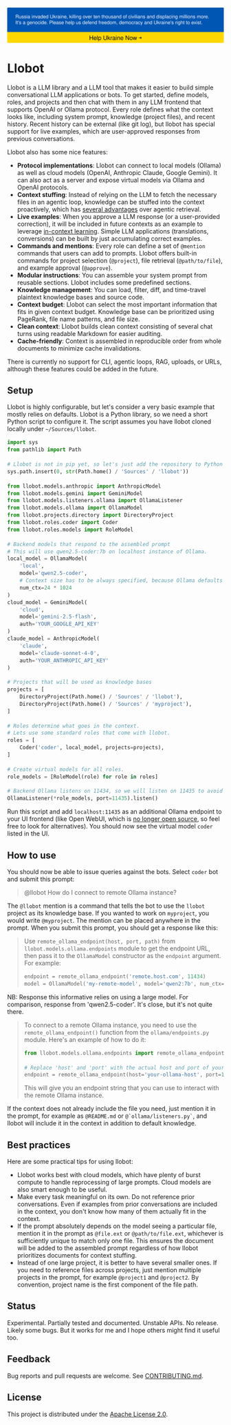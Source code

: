 [![SWUbanner](https://raw.githubusercontent.com/vshymanskyy/StandWithUkraine/main/banner2-direct.svg)](https://github.com/vshymanskyy/StandWithUkraine/blob/main/docs/README.md)

# Llobot

Llobot is a LLM library and a LLM tool that makes it easier to build simple conversational LLM applications or bots. To get started, define models, roles, and projects and then chat with them in any LLM frontend that supports OpenAI or Ollama protocol. Every role defines what the context looks like, including system prompt, knowledge (project files), and recent history. Recent history can be external (like git log), but llobot has special support for live examples, which are user-approved responses from previous conversations.

Llobot also has some nice features:

- **Protocol implementations**: Llobot can connect to local models (Ollama) as well as cloud models (OpenAI, Anthropic Claude, Google Gemini). It can also act as a server and expose virtual models via Ollama and OpenAI protocols.
- **Context stuffing**: Instead of relying on the LLM to fetch the necessary files in an agentic loop, knowledge can be stuffed into the context proactively, which has [several advantages](https://blog.machinezoo.com/Why_context_stuffing) over agentic retrieval.
- **Live examples**: When you approve a LLM response (or a user-provided correction), it will be included in future contexts as an example to leverage [in-context learning](https://arxiv.org/abs/2005.14165). Simple LLM applications (translations, conversions) can be built by just accumulating correct examples.
- **Commands and mentions**: Every role can define a set of `@mention` commands that users can add to prompts. Llobot offers built-in commands for project selection (`@project`), file retrieval (`@path/to/file`), and example approval (`@approve`).
- **Modular instructions**: You can assemble your system prompt from reusable sections. Llobot includes some predefined sections.
- **Knowledge management**: You can load, filter, diff, and time-travel plaintext knowledge bases and source code.
- **Context budget**: Llobot can select the most important information that fits in given context budget. Knowledge base can be prioritized using PageRank, file name patterns, and file size.
- **Clean context**: Llobot builds clean context consisting of several chat turns using readable Markdown for easier auditing.
- **Cache-friendly**: Context is assembled in reproducible order from whole documents to minimize cache invalidations.

There is currently no support for CLI, agentic loops, RAG, uploads, or URLs, although these features could be added in the future.

## Setup

Llobot is highly configurable, but let's consider a very basic example that mostly relies on defaults. Llobot is a Python library, so we need a short Python script to configure it. The script assumes you have llobot cloned locally under `~/Sources/llobot`.

```python
import sys
from pathlib import Path

# Llobot is not in pip yet, so let's just add the repository to Python's module path.
sys.path.insert(0, str(Path.home() / 'Sources' / 'llobot'))

from llobot.models.anthropic import AnthropicModel
from llobot.models.gemini import GeminiModel
from llobot.models.listeners.ollama import OllamaListener
from llobot.models.ollama import OllamaModel
from llobot.projects.directory import DirectoryProject
from llobot.roles.coder import Coder
from llobot.roles.models import RoleModel

# Backend models that respond to the assembled prompt
# This will use qwen2.5-coder:7b on localhost instance of Ollama.
local_model = OllamaModel(
    'local',
    model='qwen2.5-coder',
    # Context size has to be always specified, because Ollama defaults are tiny.
    num_ctx=24 * 1024
)
cloud_model = GeminiModel(
    'cloud',
    model='gemini-2.5-flash',
    auth='YOUR_GOOGLE_API_KEY'
)
claude_model = AnthropicModel(
    'claude',
    model='claude-sonnet-4-0',
    auth='YOUR_ANTHROPIC_API_KEY'
)

# Projects that will be used as knowledge bases
projects = [
    DirectoryProject(Path.home() / 'Sources' / 'llobot'),
    DirectoryProject(Path.home() / 'Sources' / 'myproject'),
]

# Roles determine what goes in the context.
# Lets use some standard roles that come with llobot.
roles = [
    Coder('coder', local_model, projects=projects),
]

# Create virtual models for all roles.
role_models = [RoleModel(role) for role in roles]

# Backend Ollama listens on 11434, so we will listen on 11435 to avoid conflicts.
OllamaListener(*role_models, port=11435).listen()
```

Run this script and add `localhost:11435` as an additional Ollama endpoint to your UI frontend (like Open WebUI, which is [no longer open source](https://github.com/open-webui/open-webui/issues/13579), so feel free to look for alternatives). You should now see the virtual model `coder` listed in the UI.

## How to use

You should now be able to issue queries against the bots. Select `coder` bot and submit this prompt:

> @llobot How do I connect to remote Ollama instance?

The `@llobot` mention is a command that tells the bot to use the `llobot` project as its knowledge base. If you wanted to work on `myproject`, you would write `@myproject`. The mention can be placed anywhere in the prompt. When you submit this prompt, you should get a response like this:

> Use `remote_ollama_endpoint(host, port, path)` from `llobot.models.ollama.endpoints` module to get the endpoint URL, then pass it to the `OllamaModel` constructor as the `endpoint` argument. For example:
>
> ```python
> endpoint = remote_ollama_endpoint('remote.host.com', 11434)
> model = OllamaModel('my-remote-model', model='qwen2:7b', num_ctx=24 * 1024, endpoint=endpoint)
> ```

NB: Response this informative relies on using a large model. For comparison, response from 'qwen2.5-coder'. It's close, but it's not quite there.

> To connect to a remote Ollama instance, you need to use the `remote_ollama_endpoint()` function from the `ollama/endpoints.py` module. Here's an example of how to do it:
>
> ```python
> from llobot.models.ollama.endpoints import remote_ollama_endpoint
>
> # Replace 'host' and 'port' with the actual host and port of your Ollama instance.
> endpoint = remote_ollama_endpoint(host='your-ollama-host', port=11434)
> ```
>
> This will give you an endpoint string that you can use to interact with the remote Ollama instance.

If the context does not already include the file you need, just mention it in the prompt, for example as `@README.md` or `` @`ollama/listeners.py` ``, and llobot will include it in the context in addition to default knowledge.

## Best practices

Here are some practical tips for using llobot:

- Llobot works best with cloud models, which have plenty of burst compute to handle reprocessing of large prompts. Cloud models are also smart enough to be useful.
- Make every task meaningful on its own. Do not reference prior conversations. Even if examples from prior conversations are included in the context, you don't know how many of them actually fit in the context.
- If the prompt absolutely depends on the model seeing a particular file, mention it in the prompt as `@file.ext` or `@path/to/file.ext`, whichever is sufficiently unique to match only one file. This ensures the document will be added to the assembled prompt regardless of how llobot prioritizes documents for context stuffing.
- Instead of one large project, it is better to have several smaller ones. If you need to reference files across projects, just mention multiple projects in the prompt, for example `@project1` and `@project2`. By convention, project name is the first component of the file path.

## Status

Experimental. Partially tested and documented. Unstable APIs. No release. Likely some bugs. But it works for me and I hope others might find it useful too.

## Feedback

Bug reports and pull requests are welcome. See [CONTRIBUTING.md](CONTRIBUTING.md).

## License

This project is distributed under the [Apache License 2.0](LICENSE).
